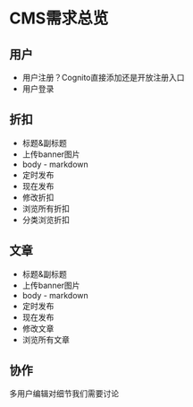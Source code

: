 # CMS需求总览

## 用户
- 用户注册？Cognito直接添加还是开放注册入口
- 用户登录


## 折扣
- 标题&副标题
- 上传banner图片
- body - markdown
- 定时发布
- 现在发布
- 修改折扣
- 浏览所有折扣
- 分类浏览折扣

## 文章
- 标题&副标题
- 上传banner图片
- body - markdown
- 定时发布
- 现在发布
- 修改文章
- 浏览所有文章

## 协作
多用户编辑对细节我们需要讨论